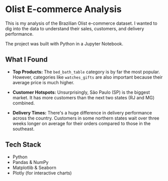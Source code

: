 # Olist E-commerce Analysis

This is my analysis of the Brazilian Olist e-commerce dataset. I wanted to dig into the data to understand their sales, customers, and delivery performance.

The project was built with Python in a Jupyter Notebook.

## What I Found

* **Top Products:** The `bed_bath_table` category is by far the most popular. However, categories like `watches_gifts` are also important because their average price is much higher.

* **Customer Hotspots:** Unsurprisingly, São Paulo (SP) is the biggest market. It has more customers than the next two states (RJ and MG) combined.

* **Delivery Times:** There's a huge difference in delivery performance across the country. Customers in some northern states wait over three weeks longer on average for their orders compared to those in the southeast.


## Tech Stack

* Python
* Pandas & NumPy
* Matplotlib & Seaborn
* Plotly (for interactive charts)

